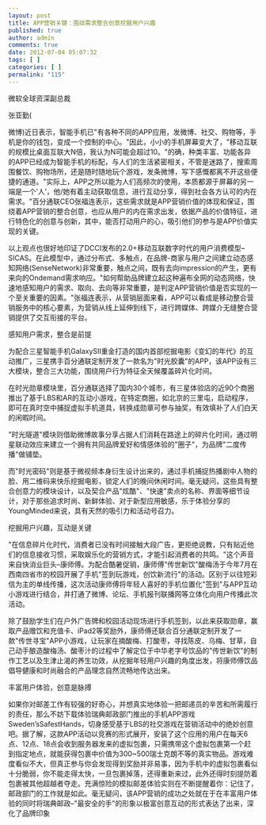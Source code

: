 ```yaml
---
layout: post
title: APP营销关键：围绕需求整合创意挖掘用户兴趣
published: true
author: admin
comments: true
date: 2012-07-04 05:07:32
tags: [ ]
categories: [ ]
permalink: "115"
---
```


  微软全球资深副总裁
  
  
  
  张亚勤(
  
  微博)近日表示，智能手机已"有各种不同的APP应用，发微博、社交、购物等，手机是你的钱包，变成一个控制的中心。"因此，小小的手机屏幕变大了，"移动互联的规模比桌面互联大N倍，我认为N可能会超过10。"的确，种类丰富、功能各异的APP已经成为智能手机的标配，与人们的生活紧密相关，不管是迷路了，搜索周围餐饮、购物场所，还是随时随地玩个游戏，发条微博，写下感慨都离不开这些便捷的通道。"实际上，APP之所以能为人们高频次的使用，本质都源于屏幕的另一端是一个&#8217;人&#8217;，他/她有着主动获取信息，进行互动分享，得到社会各方认可的内在需求。"百分通联CEO张福连表示，这些需求就是APP营销价值的体现和保证，围绕着APP营销的整合创意，也应从用户的内在需求出发，依据产品的价值特征，进行特色化的创意与创新，其中，能否打动用户的心，吸引他们的参与是APP价值实现的关键。



  以上观点也很好地印证了DCCI发布的2.0+移动互联数字时代的用户消费模型&#8211;SICAS。在此模型中，通过分布式、多触点，在品牌-商家与用户之间建立动态感知网络(SenseNetwork)非常重要，触点之间，既有去向impression的产生，更有来向的Ondemand需求响应。"如何帮助品牌建立起这种遍布全网的动态网络，快速地感知用户的需求、取向、去向等非常重要，是判定APP营销价值是否实现的一个至关重要的因素。"张福连表示，从营销层面来看，APP可以看成是移动整合营销服务中的核心要素，为营销从线上延伸到线下，进行跨媒体、跨媒介无缝整合营销提供了交互衔接的平台。



  感知用户需求，整合是前提



  为配合三星智能手机GalaxySII重金打造的国内首部挖掘电影《变幻的年代》的互动推广，三星携手百分通联定制开发了一款名为"时光胶囊"的APP，该APP设有三大模块，整合三大功能，围绕用户行为特征全天候覆盖碎片化时间。



  在时光勋章模块里，百分通联选择了国内30个城市，有三星体验店的近90个商圈推出了基于LBS和AR的互动小游戏，在特定商圈，如北京的三里屯，启动程序，即可在真时空中捕捉虚拟手机道具，转换成勋章可参与抽奖，有效填补了人们白天的闲暇时间。



  "时光隧道"模块则借助微博故事分享占据人们消耗在路途上的碎片化时间，通过明星联动效应来建立一个拥有共同品牌爱好和情感体验的"圈子"，为品牌"二度传播"做铺垫。



  而"时光密码"则是基于微视频本身衍生设计出来的，通过手机捕捉热播剧中人物的脸、用二维码来快乐挖掘电影，锁定人们的晚间休闲时间。毫无疑问，这些具有整合创意力的模块设计，以及契合产品"炫酷"、"快速"卖点的名称、界面等细节设计，对于那些追求时尚、新鲜体验、对于新型应用敏感，乐于体验分享的YoungMinded来说，具有天然的吸引力和活动号召力。



  挖掘用户兴趣，互动是关键



  "在信息碎片化时代，消费者已没有时间接触大段广告，更拒绝说教，只有贴近他们的信息接收习惯，采取娱乐化的营销方式，才能引起消费者的共鸣。"这个声音来自快消业巨头&#8211;康师傅。为配合酷暑促销，康师傅"传世新饮"酸梅汤于今年7月在西南四省市的校园开展了手机"签到玩游戏，创饮新流行"的活动。区别于以往短彩信为主的单线传播，这次活动康师傅将年轻人喜好的手机位置化"签到"与APP互动小游戏进行结合，并打通了微博、论坛、手机报刊联播网等立体化向用户传播此次活动。



  除了鼓励学生们在户外广告牌和校园活动现场进行手机签到，以此来获取勋章，赢取产品赠饮和充值卡、iPad2等奖励外，康师傅还联合百分通联定制开发了一款"传世寻宝"APP小游戏，让玩家在摘酸梅、打酸枣，寻找陈皮、乌梅、甘草，自己动手酿造酸梅汤、酸枣汁的过程中了解定位于中华老字号饮品的"传世新饮"的制作工艺以及生津止渴的养生功效，从挖掘年轻用户兴趣的角度出发，将康师傅饮品倡导健康和时尚融合的产品理念自然流畅地传达出来。



  丰富用户体验，创意是脉搏



  如果你对邮差工作有较强的好奇心，并想真实地体验一把邮递员的辛苦和所需履行的责任，那么不妨下载体验瑞典邮政部门推出的手机APP游戏Sweden&#8217;sSafestHands，切身感受基于LBS的社交游戏在营销活动中的绝妙创意吧。据了解，这款APP活动以竞赛的形式展开，安装了这个应用的用户在每天6点、12点、18点会收到服务器发来的虚拟包裹，只需携带这个虚拟包裹第一个赶到指定地点，就能获得包裹中价值为300~500瑞士克朗不等的真实物品。游戏难度看似不大，但真正参与你会发现得到奖励并非易事，因为手机中的虚拟包裹看似十分脆弱，你不能走得太快，一旦包裹掉落，还得重新来过，此外还得时刻提防着包裹被其他超越者夺走。充满惊险的模拟邮差体验实则在不断提醒着你：记住了，邮政部门的工作就是如此。毫无疑问，该APP营销的成功之处就在于在丰富用户体验的同时将瑞典邮政&#8211;"最安全的手"的形象以极富创意互动的形式表达了出来，深化了品牌印象
